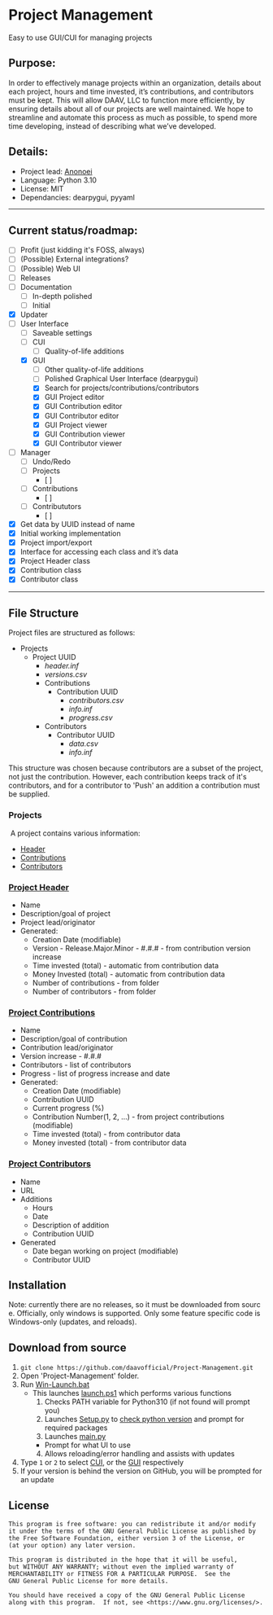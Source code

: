 # Project Management
 Easy to use GUI/CUI for managing projects

## Purpose:
In order to effectively manage projects within an organization, details about each project, hours and time invested, it’s contributions, and contributors must be kept. This will allow DAAV, LLC to function more efficiently, by ensuring details about all of our projects are well maintained. We hope to streamline and automate this process as much as possible, to spend more time developing, instead of describing what we’ve developed.

## Details:
 - Project lead: [Anonoei](https://github.com/Anonoei)
 - Language: Python 3.10
 - License: MIT
 - Dependancies: dearpygui, pyyaml

----

## Current status/roadmap:
 - [ ] Profit (just kidding it's FOSS, always)
 - [ ] (Possible) External integrations?
 - [ ] (Possible) Web UI
 - [ ] Releases
 - [ ] Documentation
   - [ ] In-depth polished
   - [ ] Initial
 - [X] Updater
 - [ ] User Interface
   - [ ] Saveable settings
   - [ ] CUI
     - [ ] Quality-of-life additions
   - [X] GUI
     - [ ] Other quality-of-life additions
     - [ ] Polished Graphical User Interface (dearpygui)
     - [X] Search for projects/contributions/contributors
     - [X] GUI Project editor
     - [X] GUI Contribution editor
     - [X] GUI Contributor editor
     - [X] GUI Project viewer
     - [X] GUI Contribution viewer
     - [X] GUI Contributor viewer
 - [ ] Manager
   - [ ] Undo/Redo
   - [ ] Projects
     - [ ] 
   - [ ] Contributions
     - [ ] 
   - [ ] Contribututors
     - [ ] 
 - [X] Get data by UUID instead of name
 - [X] Initial working implementation
 - [X] Project import/export
 - [X] Interface for accessing each class and it’s data
 - [X] Project Header class
 - [X] Contribution class
 - [X] Contributor class

----
## File Structure
Project files are structured as follows:
 - Projects
   - Project UUID
     - *header.inf*
     - *versions.csv*
     - Contributions
       - Contribution UUID
         - *contributors.csv*
         - *info.inf*
         - *progress.csv*
     - Contributors
       - Contributor UUID
         - *data.csv*
         - *info.inf*

This structure was chosen because contributors are a subset of the project, not just the contribution. However, each contribution keeps track of it's contributors, and for a contributor to 'Push' an addition a contribution must be supplied.
### Projects
 A project contains various information:
 - [Header](https://github.com/daavofficial/Project-Management/blob/main/src/objects/project.py)
 - [Contributions](https://github.com/daavofficial/Project-Management/blob/main/src/objects/contribution.py)
 - [Contributors](https://github.com/daavofficial/Project-Management/blob/main/src/objects/contributor.py)
### [Project Header](https://github.com/daavofficial/Project-Management/blob/main/src/objects/project.py)
 - Name
 - Description/goal of project
 - Project lead/originator
 - Generated:
   - Creation Date (modifiable)
   - Version - Release.Major.Minor - #.#.# - from contribution version increase
   - Time invested (total) - automatic from contribution data
   - Money Invested (total) - automatic from contribution data
   - Number of contributions - from folder
   - Number of contributors - from folder
### [Project Contributions](https://github.com/daavofficial/Project-Management/blob/main/src/objects/contribution.py)
 - Name
 - Description/goal of contribution
 - Contribution lead/originator
 - Version increase - #.#.#
 - Contributors - list of contributors
 - Progress - list of progress increase and date
 - Generated:
   - Creation Date (modifiable)
   - Contribution UUID
   - Current progress (%)
   - Contribution Number(1, 2, ...) - from project contributions (modifiable)
   - Time invested (total) - from contributor data
   - Money invested (total) - from contributor data
### [Project Contributors](https://github.com/daavofficial/Project-Management/blob/main/src/objects/contributor.py)
 - Name
 - URL
 - Additions
   - Hours
   - Date
   - Description of addition
   - Contribution UUID
 - Generated
   - Date began working on project (modifiable)
   - Contributor UUID
      
## Installation
Note: currently there are no releases, so it must be downloaded from source. Officially, only windows is supported. Only some feature specific code is Windows-only (updates, and reloads).

## Download from source
 1. `git clone https://github.com/daavofficial/Project-Management.git`
 3. Open 'Project-Management' folder.
 4. Run [Win-Launch.bat](https://github.com/daavofficial/Project-Management/blob/main/Win-Launch.bat)
    - This launches [launch.ps1](https://github.com/daavofficial/Project-Management/blob/main/src/launch/launch.ps1) which performs various functions
      1. Checks PATH variable for Python310 (if not found will prompt you)
      2. Launches [Setup.py](https://github.com/daavofficial/Project-Management/blob/main/src/setup/Setup.py) to [check python version](https://github.com/daavofficial/Project-Management/blob/main/src/setup/SetupPython.py) and prompt for required packages
      3. Launches [main.py](https://github.com/daavofficial/Project-Management/blob/main/src/main.py)
        - Prompt for what UI to use 
      4. Allows reloading/error handling and assists with updates
 5. Type `1` or `2` to select [CUI](https://github.com/daavofficial/Project-Management/blob/main/src/cui/cui.py), or the [GUI](https://github.com/daavofficial/Project-Management/blob/main/src/gui/gui.py) respectively
 6. If your version is behind the version on GitHub, you will be prompted for an update

## License
    This program is free software: you can redistribute it and/or modify
    it under the terms of the GNU General Public License as published by
    the Free Software Foundation, either version 3 of the License, or
    (at your option) any later version.

    This program is distributed in the hope that it will be useful,
    but WITHOUT ANY WARRANTY; without even the implied warranty of
    MERCHANTABILITY or FITNESS FOR A PARTICULAR PURPOSE.  See the
    GNU General Public License for more details.

    You should have received a copy of the GNU General Public License
    along with this program.  If not, see <https://www.gnu.org/licenses/>.
